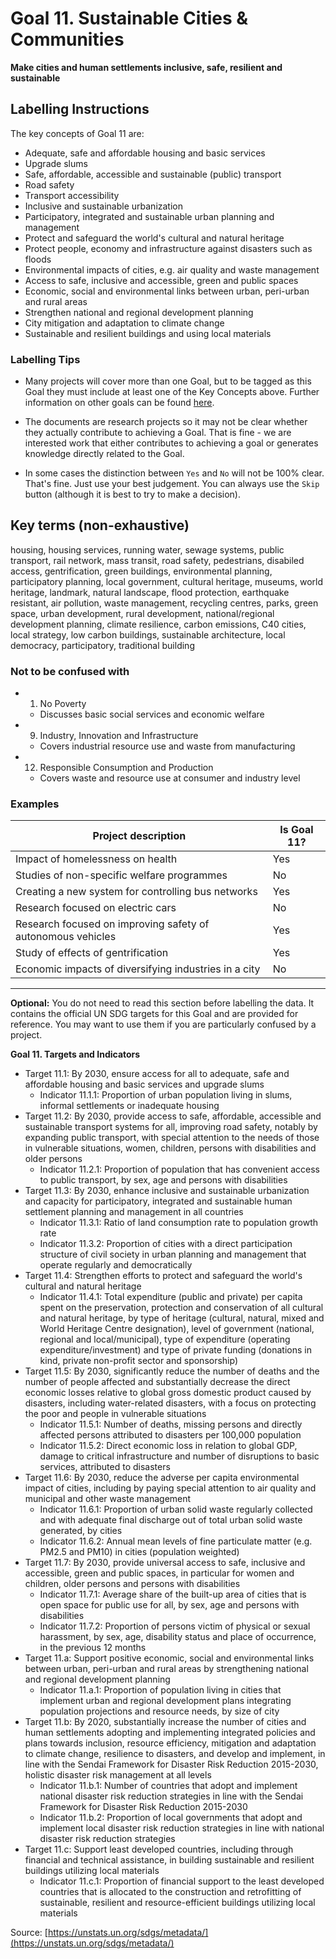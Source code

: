 # Goal 11. Sustainable Cities & Communities
**Make cities and human settlements inclusive, safe, resilient and sustainable**

## Labelling Instructions

The key concepts of Goal 11 are:

* Adequate, safe and affordable housing and basic services 
* Upgrade slums
* Safe, affordable, accessible and sustainable (public) transport
* Road safety
* Transport accessibility
* Inclusive and sustainable urbanization 
* Participatory, integrated and sustainable urban planning and management
* Protect and safeguard the world's cultural and natural heritage
* Protect people, economy and infrastructure against disasters such as floods
* Environmental impacts of cities, e.g. air quality and waste management
* Access to safe, inclusive and accessible, green and public spaces
* Economic, social and environmental links between urban, peri-urban and rural areas
* Strengthen national and regional development planning
* City mitigation and adaptation to climate change
* Sustainable and resilient buildings and using local materials

### Labelling Tips

* Many projects will cover more than one Goal, but to be tagged as this Goal they must include at least one of the Key Concepts above. Further information on other goals can be found [here](https://unstats.un.org/sdgs/metadata/).

* The documents are research projects so it may not be clear whether they actually contribute to achieving a Goal. That is fine - we are interested work that either contributes to achieving a goal or generates knowledge directly related to the Goal.

* In some cases the distinction between `Yes` and `No` will not be 100% clear. That's fine. Just use your best judgement. You can always use the `Skip` button (although it is best to try to make a decision).

## Key terms (non-exhaustive)
housing, housing services, running water, sewage systems, public transport, rail network, mass transit, road safety, pedestrians, disabiled access, gentrification, green buildings, environmental planning, participatory planning, local government, cultural heritage, museums, world heritage, landmark, natural landscape, flood protection, earthquake resistant, air pollution, waste management, recycling centres, parks, green space, urban development, rural development, national/regional development planning, climate resilience, carbon emissions, C40 cities, local strategy, low carbon buildings, sustainable architecture, local democracy, participatory, traditional building

### Not to be confused with

- 1. No Poverty
	- Discusses basic social services and economic welfare
- 9. Industry, Innovation and Infrastructure
	- Covers industrial resource use and waste from manufacturing
- 12. Responsible Consumption and Production
	- Covers waste and resource use at consumer and industry level


### Examples

| Project description                                         | Is Goal 11? |
|-------------------------------------------------------------|-------------|
| Impact of homelessness on health                            | Yes         |
| Studies of non-specific welfare programmes                  | No          |
| Creating a new system for controlling bus networks          | Yes         |
| Research focused on electric cars                           | No          |
| Research focused on improving safety of autonomous vehicles | Yes         |
| Study of effects of gentrification                          | Yes         |
| Economic impacts of diversifying industries in a city       | No          |


---

**Optional:** You do not need to read this section before labelling the data. It contains the official UN SDG targets for this Goal and are provided for reference. You may want to use them if you are particularly confused by a project.


**Goal 11. Targets and Indicators**

* Target 11.1: By 2030, ensure access for all to adequate, safe and affordable housing and basic services and upgrade slums
	* Indicator 11.1.1: Proportion of urban population living in slums, informal settlements or inadequate housing
* Target 11.2: By 2030, provide access to safe, affordable, accessible and sustainable transport systems for all, improving road safety, notably by expanding public transport, with special attention to the needs of those in vulnerable situations, women, children, persons with disabilities and older persons
	* Indicator 11.2.1: Proportion of population that has convenient access to public transport, by sex, age and persons with disabilities
* Target 11.3: By 2030, enhance inclusive and sustainable urbanization and capacity for participatory, integrated and sustainable human settlement planning and management in all countries
	* Indicator 11.3.1: Ratio of land consumption rate to population growth rate
	* Indicator 11.3.2: Proportion of cities with a direct participation structure of civil society in urban planning and management that operate regularly and democratically
* Target 11.4: Strengthen efforts to protect and safeguard the world's cultural and natural heritage
	* Indicator 11.4.1: Total expenditure (public and private) per capita spent on the preservation, protection and conservation of all cultural and natural heritage, by type of heritage (cultural, natural, mixed and World Heritage Centre designation), level of government (national, regional and local/municipal), type of expenditure (operating expenditure/investment) and type of private funding (donations in kind, private non-profit sector and sponsorship)
* Target 11.5: By 2030, significantly reduce the number of deaths and the number of people affected and substantially decrease the direct economic losses relative to global gross domestic product caused by disasters, including water-related disasters, with a focus on protecting the poor and people in vulnerable situations
	* Indicator 11.5.1: Number of deaths, missing persons and directly affected persons attributed to disasters per 100,000 population
	* Indicator 11.5.2: Direct economic loss in relation to global GDP, damage to critical infrastructure and number of disruptions to basic services, attributed to disasters
* Target 11.6: By 2030, reduce the adverse per capita environmental impact of cities, including by paying special attention to air quality and municipal and other waste management
	* Indicator 11.6.1: Proportion of urban solid waste regularly collected and with adequate final discharge out of total urban solid waste generated, by cities
	* Indicator 11.6.2: Annual mean levels of fine particulate matter (e.g. PM2.5 and PM10) in cities (population weighted)
* Target 11.7: By 2030, provide universal access to safe, inclusive and accessible, green and public spaces, in particular for women and children, older persons and persons with disabilities
	* Indicator 11.7.1: Average share of the built-up area of cities that is open space for public use for all, by sex, age and persons with disabilities
	* Indicator 11.7.2: Proportion of persons victim of physical or sexual harassment, by sex, age, disability status and place of occurrence, in the previous 12 months
* Target 11.a: Support positive economic, social and environmental links between urban, peri-urban and rural areas by strengthening national and regional development planning
	* Indicator 11.a.1: Proportion of population living in cities that implement urban and regional development plans integrating population projections and resource needs, by size of city
* Target 11.b: By 2020, substantially increase the number of cities and human settlements adopting and implementing integrated policies and plans towards inclusion, resource efficiency, mitigation and adaptation to climate change, resilience to disasters, and develop and implement, in line with the Sendai Framework for Disaster Risk Reduction 2015-2030, holistic disaster risk management at all levels
	* Indicator 11.b.1: Number of countries that adopt and implement national disaster risk reduction strategies in line with the Sendai Framework for Disaster Risk Reduction 2015-2030
	* Indicator 11.b.2: Proportion of local governments that adopt and implement local disaster risk reduction strategies in line with national disaster risk reduction strategies
* Target 11.c: Support least developed countries, including through financial and technical assistance, in building sustainable and resilient buildings utilizing local materials
	* Indicator 11.c.1: Proportion of financial support to the least developed countries that is allocated to the construction and retrofitting of sustainable, resilient and resource-efficient buildings utilizing local materials

Source: [https://unstats.un.org/sdgs/metadata/](https://unstats.un.org/sdgs/metadata/)
